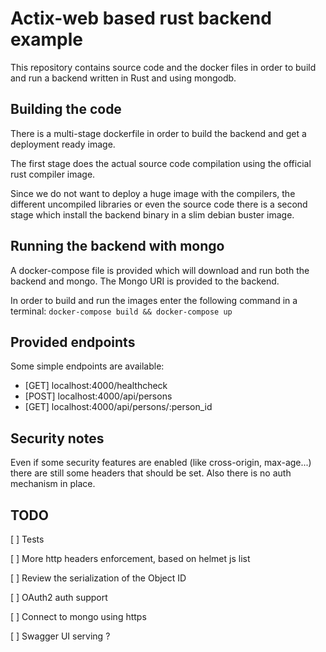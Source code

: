 # Actix-web based rust backend example

This repository contains source code and the docker files in order to build and run a backend written in Rust and using mongodb.

## Building the code

There is a multi-stage dockerfile in order to build the backend and get a deployment ready image.

The first stage does the actual source code compilation using the official rust compiler image.

Since we do not want to deploy a huge image with the compilers, the different uncompiled libraries or even the source code there is a second stage which install the backend binary in a slim debian buster image.

## Running the backend with mongo

A docker-compose file is provided which will download and run both the backend and mongo. The Mongo URI is provided to the backend.

In order to build and run the images enter the following command in a terminal:
``` docker-compose build && docker-compose up ```
 
## Provided endpoints

Some simple endpoints are available:
 - [GET] localhost:4000/healthcheck
 - [POST] localhost:4000/api/persons
 - [GET] localhost:4000/api/persons/:person_id

## Security notes
  
Even if some security features are enabled (like cross-origin, max-age...) there are still some headers that should be set. Also there is no auth mechanism in place.

## TODO

[ ] Tests

[ ] More http headers enforcement, based on helmet js list

[ ] Review the serialization of the Object ID

[ ] OAuth2 auth support

[ ] Connect to mongo using https

[ ] Swagger UI serving ?
